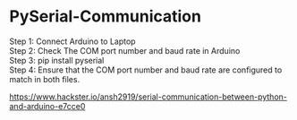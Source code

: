 # PySerial-Communication

Step 1: Connect Arduino to Laptop </br>
Step 2: Check The COM port number and baud rate in Arduino </br>
Step 3: pip install pyserial  </br>
Step 4: Ensure that the COM port number and baud rate are configured to match in both files.
</br>

<a> https://www.hackster.io/ansh2919/serial-communication-between-python-and-arduino-e7cce0 </a>
